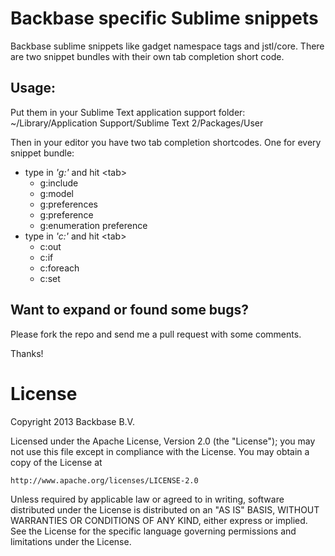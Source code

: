 Backbase specific Sublime snippets
==================================
Backbase sublime snippets like gadget namespace tags and jstl/core.
There are two snippet bundles with their own tab completion short code.

Usage:
------
Put them in your Sublime Text application support folder:
~/Library/Application Support/Sublime Text 2/Packages/User

Then in your editor you have two tab completion shortcodes. One for every snippet bundle:

- type in *'g:'* and hit &lt;tab&gt;
    - g:include
    - g:model
    - g:preferences
    - g:preference
    - g:enumeration preference
- type in *'c:'* and hit &lt;tab&gt;
    - c:out
    - c:if
    - c:foreach
    - c:set

Want to expand or found some bugs?
----------------------------------
Please fork the repo and send me a pull request with some comments.

Thanks!

License
=======
Copyright 2013 Backbase B.V.

Licensed under the Apache License, Version 2.0 (the "License");
you may not use this file except in compliance with the License.
You may obtain a copy of the License at

    http://www.apache.org/licenses/LICENSE-2.0

Unless required by applicable law or agreed to in writing, software
distributed under the License is distributed on an "AS IS" BASIS,
WITHOUT WARRANTIES OR CONDITIONS OF ANY KIND, either express or implied.
See the License for the specific language governing permissions and
limitations under the License.
